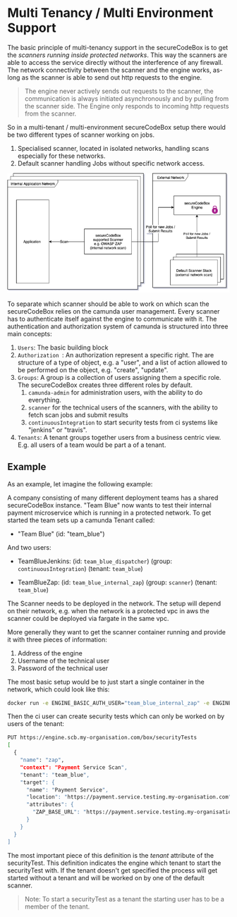 # Multi Tenancy / Multi Environment Support

The basic principle of multi-tenancy support in the secureCodeBox is to get the *scanners running inside protected networks*. 
This way the scanners are able to access the service directly without the interference of any firewall. The network connectivity between the scanner and the engine works, as-long as the scanner is able to send out http requests to the engine.

> The engine never actively sends out requests to the scanner, the communication is always initiated asynchronously and by pulling from the scanner side. The Engine only responds to incoming http requests from the scanner.

So in a multi-tenant / multi-environment secureCodeBox setup there would be two different types of scanner working on jobs.

1. Specialised scanner, located in isolated networks, handling scans especially for these networks.
2. Default scanner handling Jobs without specific network access.

![Diagram](scb_multi_tenancy.png)

To separate which scanner should be able to work on which scan the secureCodeBox relies on the camunda user management. Every scanner has to authenticate itself against the engine to communicate with it. The authentication and authorization system of camunda is structured into three main concepts:

1. `Users`: The basic building block
2. `Authorization `: An authorization represent a specific right. The are structure of a type of object, e.g. a "user", and a list of action allowed to be performed on the object, e.g. "create", "update".
3. `Groups`: A group is a collection of users assigning them a specific role. The secureCodeBox creates three different roles by default.
   1. `camunda-admin` for administration users, with the ability to do everything.
   2. `scanner` for the technical users of the scanners, with the ability to fetch scan jobs and submit results
   3. `continuousIntegration` to start security tests from ci systems like "jenkins" or "travis".
4. `Tenants`: A tenant groups together users from a business centric view. E.g. all users of a team would be part a of a tenant.

## Example

As an example, let imagine the following example:

A company consisting of many different deployment teams has a shared secureCodeBox instance. "Team Blue" now wants to test their internal payment microservice which is running in a protected network. To get started the team sets up a camunda Tenant called:

- "Team Blue" (id: "team_blue")

And two users:

- TeamBlueJenkins: (id: `team_blue_dispatcher`) (group: `continuousIntegration`) (tenant: `team_blue`)

- TeamBlueZap: (id: `team_blue_internal_zap`) (group: `scanner`) (tenant: `team_blue`)

The Scanner needs to be deployed in the network. The setup will depend on their network, e.g. when the network is a protected vpc in aws the scanner could be deployed via fargate in the same vpc.

More generally they want to get the scanner container running and provide it with three pieces of information:

1. Address of the engine
2. Username of the technical user
3. Password of the technical user

The most basic setup would be to just start a single container in the network, which could look like this:

```bash
docker run -e ENGINE_BASIC_AUTH_USER="team_blue_internal_zap" -e ENGINE_BASIC_AUTH_PASSWORD="password" -e ENGINE_ADDRESS="https://engine.scb.my-organisation.com" securecodebox/zap:latest
```

Then the ci user can create security tests which can only be worked on by users of the tenant:

```bash
PUT https://engine.scb.my-organisation.com/box/securityTests
[
  {
    "name": "zap",
    "context": "Payment Service Scan",
    "tenant": "team_blue",
    "target": {
      "name": "Payment Service",
      "location": "https://payment.service.testing.my-organisation.com",
      "attributes": {
        "ZAP_BASE_URL": "https://payment.service.testing.my-organisation.com"
      }
    }
  }
]
```

The most important piece of this definition is the *tenant* attribute of the securityTest. This definition indicates the engine which tenant to start the securityTest with. If the tenant doesn't get specified the process will get started without a tenant and will be worked on by one of the default scanner.

> Note: To start a securityTest as a tenant the starting user has to be a member of the tenant.

